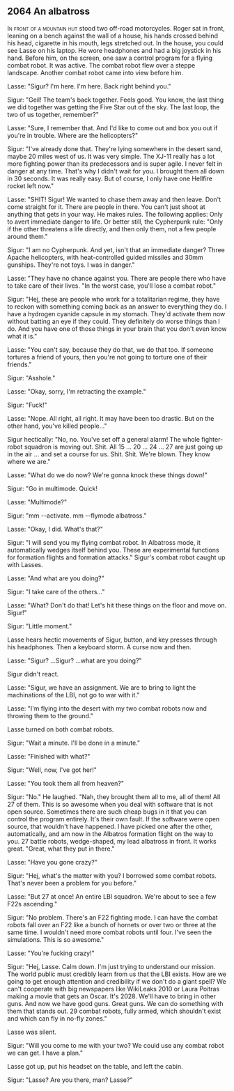 
## **2064** An albatross

<span style="font-variant:small-caps;">In front of a mountain hut</span> stood two off-road motorcycles.
Roger sat in front, leaning on a bench against the wall of a house, his hands crossed behind his head, cigarette in his mouth, legs stretched out.
In the house, you could see Lasse on his laptop.
He wore headphones and had a big joystick in his hand.
Before him, on the screen, one saw a control program for a flying combat robot.
It was active.
The combat robot flew over a steppe landscape.
Another combat robot came into view before him.

Lasse: "Sigur?
I'm here. I'm here.
Back right behind you."

Sigur: "Geil!
The team's back together.
Feels good.
You know, the last thing we did together was getting the Five Star out of the sky.
The last loop, the two of us together, remember?"

Lasse: "Sure, I remember that.
And I'd like to come out and box you out if you're in trouble.
Where are the helicopters?"

Sigur: "I've already done that.
They're lying somewhere in the desert sand, maybe 20 miles west of us.
It was very simple.
The XJ-11 really has a lot more fighting power than its predecessors and is super agile.
I never felt in danger at any time.
That's why I didn't wait for you.
I brought them all down in 30 seconds.
It was really easy.
But of course, I only have one Hellfire rocket left now."

Lasse: "SHIT!
Sigur!
We wanted to chase them away and then leave.
Don't come straight for it.
There are people in there.
You can't just shoot at anything that gets in your way.
He makes rules.
The following applies: Only to avert immediate danger to life.
Or better still, the Cypherpunk rule: "Only if the other threatens a life directly, and then only them, not a few people around them."

Sigur: "I am no Cypherpunk.
And yet, isn't that an immediate danger?
Three Apache helicopters, with heat-controlled guided missiles and 30mm gunships.
They're not toys.
I was in danger."

Lasse: "They have no chance against you.
There are people there who have to take care of their lives.
"In the worst case, you'll lose a combat robot."

Sigur: "Hej, these are people who work for a totalitarian regime, they have to reckon with something coming back as an answer to everything they do.
I have a hydrogen cyanide capsule in my stomach.
They'd activate them now without batting an eye if they could.
They definitely do worse things than I do.
And you have one of those things in your brain that you don't even know what it is."

Lasse: "You can't say, because they do that, we do that too.
If someone tortures a friend of yours, then you're not going to torture one of their friends."

Sigur: "Asshole."

Lasse: "Okay, sorry, I'm retracting the example."

Sigur: "Fuck!"

Lasse: "Nope.
All right, all right.
It may have been too drastic.
But on the other hand, you've killed people..."

Sigur hectically: "No, no.
You've set off a general alarm!
The whole fighter-robot squadron is moving out.
Shit.
All 15 ... 20 ... 24 ... 27 are just going up in the air ...
and set a course for us.
Shit.
Shit.
We're blown.
They know where we are."

Lasse: "What do we do now?
We're gonna knock these things down!"

Sigur: "Go in multimode. Quick!

Lasse: "Multimode?"

Sigur: "mm --activate.
mm --flymode albatross."

Lasse: "Okay, I did.
What's that?"

Sigur: "I will send you my flying combat robot.
In Albatross mode, it automatically wedges itself behind you.
These are experimental functions for formation flights and formation attacks."
Sigur's combat robot caught up with Lasses.

Lasse: "And what are you doing?"

Sigur: "I take care of the others..."

Lasse: "What?
Don't do that!
Let's hit these things on the floor and move on.
Sigur!"

Sigur: "Little moment."

Lasse hears hectic movements of Sigur, button, and key presses through his headphones.
Then a keyboard storm.
A curse now and then.

Lasse: "Sigur?
...Sigur?
...what are you doing?"

Sigur didn't react.

Lasse: "Sigur, we have an assignment.
We are to bring to light the machinations of the LBI, not go to war with it."

Lasse: "I'm flying into the desert with my two combat robots now and throwing them to the ground."

Lasse turned on both combat robots.

Sigur: "Wait a minute.
I'll be done in a minute."

Lasse: "Finished with what?"

Sigur: "Well, now, I've got her!"

Lasse: "You took them all from heaven?"

Sigur: "No."
He laughed.
"Nah, they brought them all to me, all of them!
All 27 of them.
This is so awesome when you deal with software that is not open source.
Sometimes there are such cheap bugs in it that you can control the program entirely.
It's their own fault.
If the software were open source, that wouldn't have happened.
I have picked one after the other, automatically, and am now in the Albatros formation flight on the way to you.
27 battle robots, wedge-shaped, my lead albatross in front.
It works great.
"Great, what they put in there."

Lasse: "Have you gone crazy?"

Sigur: "Hej, what's the matter with you?
I borrowed some combat robots.
That's never been a problem for you before."

Lasse: "But 27 at once!
An entire LBI squadron.
We're about to see a few F22s ascending."

Sigur: "No problem.
There's an F22 fighting mode.
I can have the combat robots fall over an F22 like a bunch of hornets or over two or three at the same time.
I wouldn't need more combat robots until four.
I've seen the simulations.
This is so awesome."

Lasse: "You're fucking crazy!"

Sigur: "Hej, Lasse.
Calm down.
I'm just trying to understand our mission.
The world public must credibly learn from us that the LBI exists.
How are we going to get enough attention and credibility if we don't do a giant spell?
We can't cooperate with big newspapers like WikiLeaks 2010 or Laura Poitras making a movie that gets an Oscar.
It's 2028. We'll have to bring in other guns.
And now we have good guns.
Great guns.
We can do something with them that stands out.
29 combat robots, fully armed, which shouldn't exist and which can fly in no-fly zones."

Lasse was silent.

Sigur: "Will you come to me with your two?
We could use any combat robot we can get.
I have a plan."

Lasse got up, put his headset on the table, and left the cabin.

Sigur: "Lasse?
Are you there, man?
Lasse?"

